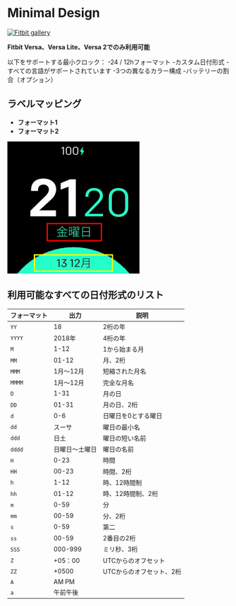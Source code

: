# Minimal Design
[![Fitbit gallery](https://img.shields.io/badge/Fitbit%20gallery-%2300B0B9?style=flat-square&logo=fitbit&logoColor=white)](https://gallery.fitbit.com/details/0f2f12b5-482e-4882-a733-d6687a0f1413)

**Fitbit Versa、Versa Lite、Versa 2でのみ利用可能**

以下をサポートする最小クロック：
-24 / 12hフォーマット
-カスタム日付形式
-すべての言語がサポートされています
-3つの異なるカラー構成
-バッテリーの割合（オプション）

## ラベルマッピング

- <span style = "color：red"> **フォーマット1** </span>
- <span style = "color：yellow"> **フォーマット2** </span>

![ラベルマッピング](labels.png)

## 利用可能なすべての日付形式のリスト
|フォーマット|出力|説明|
| ------ | ---------------- | ------------------------------------- |
| `YY` | 18 | 2桁の年|
| `YYYY` | 2018年| 4桁の年|
| `M` | 1-12 | 1から始まる月|
| `MM` | 01-12 |月、2桁|
| `MMM` | 1月〜12月|短縮された月名|
| `MMMM` | 1月〜12月|完全な月名|
| `D` | 1-31 |月の日|
| `DD` | 01-31 |月の日、2桁|
| `d` | 0-6 |日曜日を0とする曜日|
| `dd` |スーサ|曜日の最小名|
| `ddd` |日土|曜日の短い名前|
| `dddd` |日曜日〜土曜日|曜日の名前|
| `H` | 0-23 |時間|
| `HH` | 00-23 |時間、2桁|
| `h` | 1-12 |時、12時間制|
| `hh` | 01-12 |時、12時間制、2桁|
| `m` | 0-59 |分|
| `mm` | 00-59 |分、2桁|
| `s` | 0-59 |第二|
| `ss` | 00-59 | 2番目の2桁|
| `SSS` | 000-999 |ミリ秒、3桁|
| `Z` | +05：00 | UTCからのオフセット|
| `ZZ` | +0500 | UTCからのオフセット、2桁|
| `A` | AM PM | |
| `a` |午前午後| |
